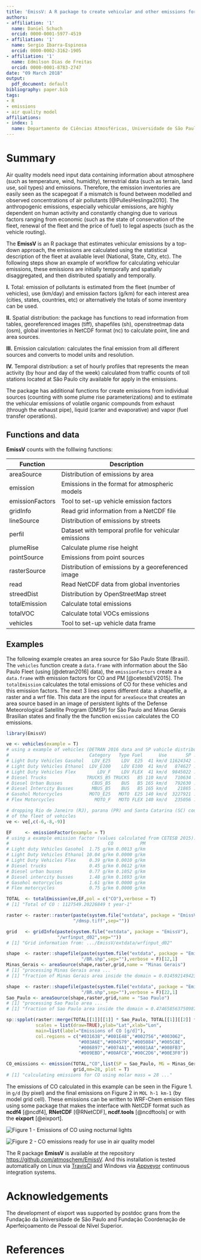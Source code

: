 ```yaml
---
title: 'EmissV: A R package to create vehicular and other emissions for air quality models'
authors:
- affiliation: '1'
  name: Daniel Schuch
  orcid: 0000-0001-5977-4519
- affiliation: '1'
  name: Sergio Ibarra-Espinosa
  orcid: 0000-0002-3162-1905
- affiliation: '1'
  name: Edmilson Dias de Freitas
  orcid: 0000-0001-8783-2747
date: "09 March 2018"
output:
  pdf_document: default
bibliography: paper.bib
tags:
- R
- emissions
- air quality model
affiliations:
- index: 1
  name: Departamento de Ciências Atmosféricas, Universidade de São Paulo, Brasil
---
```


# Summary

Air quality models need input data containing information about atmosphere (such as temperature, wind, humidity), terrestrial data (such as terrain, land use, soil types) and emissions. Therefore, the emission inventories are easily seen as the scapegoat if a mismatch is found between modelled and observed concentrations of air pollutants [@PullesHeslinga2010]. The anthropogenic emissions, especially vehicular emissions, are highly dependent on human activity and constantly changing due to various factors ranging from economic (such as the state of conservation of the fleet, renewal of the fleet and the price of fuel) to legal aspects (such as the vehicle routing).

The **EmissV** is an R package that estimates vehicular emissions by a top-down approach, the emissions are calculated using the statistical description of the fleet at avaliable level (National, State, City, etc). The following steps show an example of workflow for calculating vehicular emissions, these emissions are initially temporally and spatially disaggregated, and then distributed spatially and temporally.

**I.** Total: emission of pollutants is estimated from the fleet (number of vehicles), use (km/day) and emission factors (g/km) for each interest area (cities, states, countries, etc) or alternatively the totals of some inventory can be used.

**II.** Spatial distribution: the package has functions to read information from tables, georeferenced images (tiff), shapefiles (sh), openstreetmap data (osm), global inventories in NetCDF format (nc) to calculate point, line and area sources.

**III.** Emission calculation: calculates the final emission from all different sources and converts to model units and resolution.

**IV.** Temporal distribution: a set of hourly profiles that represents the mean activity (by hour and day of the week) calculated from traffic counts of toll stations located at São Paulo city available for apply in the emissions.

The package has additional functions for create emissions from individual sources (counting with some plume rise parameterizations) and to estimate the vehicular emissions of volatile organic compounds from exhaust (through the exhaust pipe), liquid (carter and evaporative) and vapor (fuel transfer operations).

## Functions and data

**EmissV** counts with the folllwing functions:

| Function     | Description                                           |
|--------------|-------------------------------------------------------|
| areaSource   | Distribution of emissions by area                     |
| emission     | Emissions in the format for atmospheric models        |
| emissionFactors | Tool to set-up vehicle emission factors            |
| gridInfo     | Read grid information from a NetCDF file              |
| lineSource   | Distribution of emissions by streets                  |
| perfil       | Dataset with temporal profile for vehicular emissions |
| plumeRise    | Calculate plume rise height                           |
| pointSource  | Emissions from point sources                          |
| rasterSource | Distribution of emissions by a georeferenced image    |
| read         | Read NetCDF data from global inventories              |
| streedDist   | Distribution by OpenStreetMap street                  |
| totalEmission| Calculate total emissions                             |
| totalVOC     | Calculate total VOCs emissions                        |
| vehicles     | Tool to set-up vehicle data frame                     |

## Examples

The following example creates an area source for São Paulo State (Brasil). The `vehicles` function create a `data.frame` with information about the São Paulo Fleet (using [@detran2016] data), the `emissionFactors` create a a `data.frame` with emission factors for CO and PM [@cetesbEV2015]. The `totalEmission` calculates the total emissions of CO for these vehicles and this emission factors. The next 3 lines opens different data: a shapefile, a raster and a wrf file. This data are the input for `areaSouce` that creates an area source based in an image of persistent lights of the Defense Meteorological Satellite Program (DMSP) for São Paulo and Minas Gerais Brasilian states and finally the the function `emission` calculates the CO emissions.

``` r
library(EmissV)

ve <- vehicles(example = T)
# using a example of vehicles (DETRAN 2016 data and SP vahicle distribution):
#                              Category   Type Fuel      Use       SP ...
# Light Duty Vehicles Gasohol   LDV_E25    LDV  E25  41 km/d 11624342 ...
# Light Duty Vehicles Ethanol  LDV_E100    LDV E100  41 km/d   874627 ...
# Light Duty Vehicles Flex        LDV_F    LDV FLEX  41 km/d  9845022 ...
# Diesel Trucks               TRUCKS_B5 TRUCKS   B5 110 km/d   710634 ...
# Diesel Urban Busses           CBUS_B5    BUS   B5 165 km/d   792630 ...
# Diesel Intercity Busses       MBUS_B5    BUS   B5 165 km/d    21865 ...
# Gasohol Motorcycles          MOTO_E25   MOTO  E25 140 km/d  3227921 ...
# Flex Motorcycles               MOTO_F   MOTO FLEX 140 km/d   235056 ...

# dropping Rio de Janeiro (RJ), parana (PR) and Santa Catarina (SC) counting 
# of the fleet of vehicles
ve <- ve[,c(-6,-8,-9)]

EF     <- emissionFactor(example = T)
# using a example emission factor (values calculated from CETESB 2015):
#                                     CO          PM
# Light duty Vehicles Gasohol  1.75 g/km 0.0013 g/km
# Light Duty Vehicles Ethanol 10.04 g/km 0.0000 g/km
# Light Duty Vehicles Flex     0.39 g/km 0.0010 g/km
# Diesel trucks                0.45 g/km 0.0612 g/km
# Diesel urban busses          0.77 g/km 0.1052 g/km
# Diesel intercity busses      1.48 g/km 0.1693 g/km
# Gasohol motorcycles          1.61 g/km 0.0000 g/km
# Flex motorcycles             0.75 g/km 0.0000 g/km

TOTAL  <- totalEmission(ve,EF,pol = c("CO"),verbose = T)
# [1] "Total of CO : 1127549.20226849 t year-1"

raster <- raster::raster(paste(system.file("extdata", package = "EmissV"),
                         "/dmsp.tiff",sep=""))

grid   <- gridInfo(paste(system.file("extdata", package = "EmissV"),
                   "/wrfinput_d02",sep=""))
# [1] "Grid information from: .../EmissV/extdata/wrfinput_d02"

shape  <- raster::shapefile(paste(system.file("extdata", package = "EmissV"),
                            "/BR.shp",sep=""),verbose = F)[12,1]
Minas_Gerais <- areaSource(shape,raster,grid,name = "Minas Gerais")
# [1] "processing Minas Gerais area ... "
# [1] "fraction of Minas Gerais area inside the domain = 0.0145921494236101"

shape  <- raster::shapefile(paste(system.file("extdata", package = "EmissV"),
                            "/BR.shp",sep=""),verbose = F)[22,1]
Sao_Paulo <- areaSource(shape,raster,grid,name = "Sao Paulo")
# [1] "processing Sao Paulo area ... "
# [1] "fraction of Sao Paulo area inside the domain = 0.474658563750987"

sp::spplot(raster::merge(TOTAL[[1]][[1]] * Sao_Paulo, TOTAL[[1]][[2]] * Minas_Gerais),
           scales = list(draw=TRUE),ylab="Lat",xlab="Lon",
           main=list(label="Emissions of CO [g/d]"),
           col.regions = c("#031638","#001E48","#002756","#003062",
                           "#003A6E","#004579","#005084","#005C8E",
                           "#006897","#0074A1","#0081AA","#008FB3",
                           "#009EBD","#00AFC8","#00C2D6","#00E3F0"))

CO_emissions <- emission(TOTAL,"CO",list(SP = Sao_Paulo, MG = Minas_Gerais),
                         grid,mm=28, plot = T)
# [1] "calculating emissions for CO using molar mass = 28 ..."
```

The emissions of CO calculated in this example can be seen in the Figure 1. in `g/d` (by pixel) and the final emissions on Figure  2 in `MOL h-1 km-1` (by model grid cell). These emissions can be written to WRF-Chem emision files using some package that makes the interface with NetCDF format such as **ncdf4** [@ncdf4], **RNetCDF** [@RNetCDF], **ncdf.tools** [@ncdftools] or with the **eixport** [@eixport].

![Figure 1 - Emissions of CO using nocturnal lights](https://raw.githubusercontent.com/atmoschem/EmissV/master/CO_all.png)

![Figure 2 - CO emissions ready for use in air quality model](https://raw.githubusercontent.com/atmoschem/EmissV/master/CO_final.png)


The R package **EmissV** is available at the repository  https://github.com/atmoschem/EmissV. 
And this installation is tested automatically on Linux via [TravisCI](https://travis-ci.org/atmoschem/eixport) and Windows via [Appveyor](https://ci.appveyor.com/project/Schuch666/eixport) continuous integration systems.

# Acknowledgements

The development of eixport was supported by postdoc grans from the Fundação da Universidade de São Paulo and Fundação Coordenação de Aperfeiçoamento de Pessoal de Nível Superior.

# References
